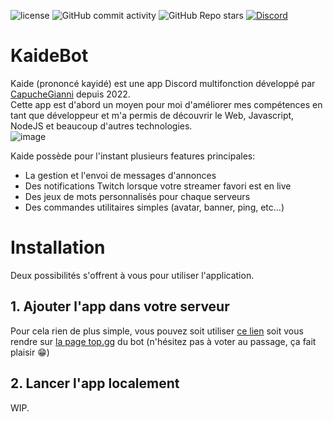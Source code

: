 ![license](https://img.shields.io/github/license/capuchegianni/KaideBot)
![GitHub commit activity](https://img.shields.io/github/commit-activity/m/capuchegianni/KaideBot)
![GitHub Repo stars](https://img.shields.io/github/stars/capuchegianni/KaideBot)
[![Discord](https://img.shields.io/discord/1124061621510221934)](https://discord.gg/3a6MWgp5qh)

# KaideBot

Kaide (prononcé kayidé) est une app Discord multifonction développé par [CapucheGianni](https://github.com/capuchegianni) depuis 2022. <br>
Cette app est d'abord un moyen pour moi d'améliorer mes compétences en tant que développeur et m'a permis de découvrir le Web, Javascript, NodeJS et beaucoup d'autres technologies. <br>
![image](https://github.com/user-attachments/assets/e9467545-8ab0-4339-a339-df64c11a748c)

Kaide possède pour l'instant plusieurs features principales:
  - La gestion et l'envoi de messages d'annonces
  - Des notifications Twitch lorsque votre streamer favori est en live 
  - Des jeux de mots personnalisés pour chaque serveurs
  - Des commandes utilitaires simples (avatar, banner, ping, etc...)

# Installation

Deux possibilités s'offrent à vous pour utiliser l'application.

## 1. Ajouter l'app dans votre serveur

Pour cela rien de plus simple, vous pouvez soit utiliser [ce lien](https://discord.com/oauth2/authorize?client_id=914663341207736351) soit vous rendre sur [la page top.gg](https://top.gg/bot/914663341207736351) du bot (n'hésitez pas à voter au passage, ça fait plaisir 😁)

## 2. Lancer l'app localement

WIP.
